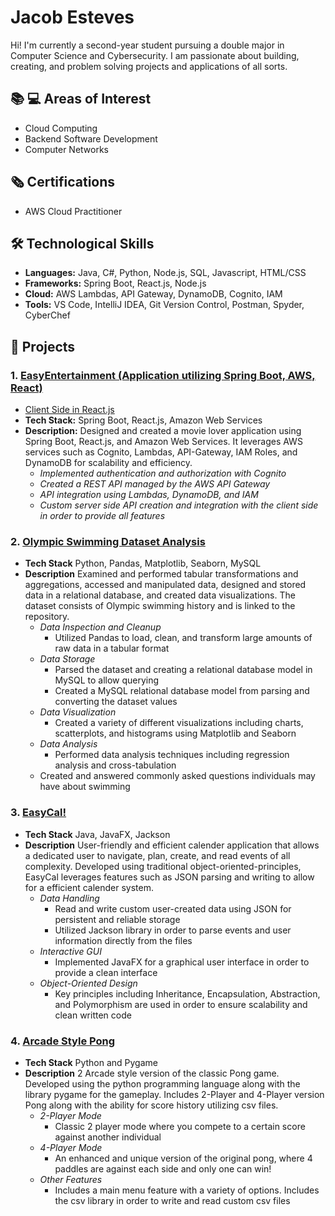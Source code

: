 # Jacob Esteves
Hi! I'm currently a second-year student pursuing a double major in Computer Science and Cybersecurity. I am passionate about building, creating, and problem solving projects and applications of all sorts.

## 📚 💻 Areas of Interest
- Cloud Computing
- Backend Software Development
- Computer Networks

## 🗞️ Certifications
- AWS Cloud Practitioner

## 🛠️ Technological Skills
- **Languages:** Java, C#, Python, Node.js, SQL, Javascript, HTML/CSS
- **Frameworks:** Spring Boot, React.js, Node.js
- **Cloud:** AWS Lambdas, API Gateway, DynamoDB, Cognito, IAM
- **Tools:**  VS Code, IntelliJ IDEA, Git Version Control, Postman, Spyder, CyberChef

## 🚀 Projects

### 1. [EasyEntertainment (Application utilizing Spring Boot, AWS, React)](https://github.com/jacob670/java-aws-chat-application-v2)
- [Client Side in React.js](https://github.com/jacob670/react-aws-chat-application-v2-frontend)
- **Tech Stack:** Spring Boot, React.js, Amazon Web Services
- **Description:** Designed and created a movie lover application using Spring Boot,
  React.js, and Amazon Web Services. It leverages AWS services such as Cognito, Lambdas, API-Gateway, IAM Roles, and DynamoDB for scalability and efficiency.
  -  *Implemented authentication and authorization with Cognito*
  -  *Created a REST API managed by the AWS API Gateway*
  -  *API integration using Lambdas, DynamoDB, and IAM*
  -  *Custom server side API creation and integration with the client side in order to provide all features*

### 2. [Olympic Swimming Dataset Analysis](https://github.com/jacob670/OlympicSwimmingDataAnalysis)
- **Tech Stack** Python, Pandas, Matplotlib, Seaborn, MySQL
- **Description** Examined and performed tabular transformations and aggregations, accessed and manipulated data, designed and stored data in a relational database, and created data visualizations. The dataset consists of Olympic swimming history and is linked to the repository.
  - *Data Inspection and Cleanup*
    - Utilized Pandas to load, clean, and transform large amounts of raw data in a tabular format
  - *Data Storage*
    - Parsed the dataset and creating a relational database model in MySQL to allow querying
    - Created a MySQL relational database model from parsing and converting the dataset values
  - *Data Visualization*
    - Created a variety of different visualizations including charts, scatterplots, and histograms using Matplotlib and Seaborn
  - *Data Analysis*
    - Performed data analysis techniques including regression analysis and cross-tabulation
  - Created and answered commonly asked questions individuals may have about swimming
 
### 3. [EasyCal!](https://github.com/jacob670/EasyCal)
- **Tech Stack** Java, JavaFX, Jackson
- **Description** User-friendly and efficient calender application that allows a dedicated user to navigate, plan, create, and read events of all complexity. Developed using traditional object-oriented-principles, EasyCal leverages features such as JSON parsing and writing to allow for a efficient calender system.
  - *Data Handling*
    - Read and write custom user-created data using JSON for persistent and reliable storage
    - Utilized Jackson library in order to parse events and user information directly from the files
  - *Interactive GUI*
    - Implemented JavaFX for a graphical user interface in order to provide a clean interface
  - *Object-Oriented Design*
    - Key principles including Inheritance, Encapsulation, Abstraction, and Polymorphism are used in order to ensure scalability and clean written code

### 4. [Arcade Style Pong](https://github.com/jacob670/Pong4)
- **Tech Stack** Python and Pygame
- **Description** 2 Arcade style version of the classic Pong game. Developed using the python programming language along with the library pygame for the gameplay. Includes 2-Player and 4-Player version Pong along with the ability for score history utilizing csv files.
  - *2-Player Mode*
    - Classic 2 player mode where you compete to a certain score against another individual
  - *4-Player Mode* 
    - An enhanced and unique version of the original pong, where 4 paddles are against each side and only one can win!
  - *Other Features*
    - Includes a main menu feature with a variety of options. Includes the csv library in order to write and read custom csv files
